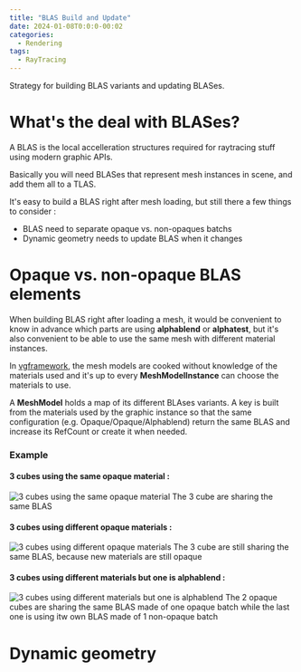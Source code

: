 ```yaml
---
title: "BLAS Build and Update"
date: 2024-01-08T0:0:0-00:02
categories:
  - Rendering
tags:
  - RayTracing
---
```


Strategy for building BLAS variants and updating BLASes.

# What's the deal with BLASes?

A BLAS is the local accelleration structures required for raytracing stuff using modern graphic APIs. 

Basically you will need BLASes that represent mesh instances in scene, and add them all to a TLAS.

It's easy to build a BLAS right after mesh loading, but still there a few things to consider :

- BLAS need to separate opaque vs. non-opaques batchs
- Dynamic geometry needs to update BLAS when it changes

# Opaque vs. non-opaque BLAS elements

When building BLAS right after loading a mesh, it would be convenient to know in advance which parts 
are using **alphablend** or **alphatest**, but it's also convenient to be able to use the same mesh 
with different material instances.

In [vgframework](https://github.com/vimontgames/vgframework), the mesh models are cooked without 
knowledge of the materials used and it's up to every **MeshModelInstance** can choose the materials to use.

A **MeshModel** holds a map of its different BLAses variants. A key is built from the materials used by the 
graphic instance so that the same configuration (e.g. Opaque/Opaque/Alphablend) return the same BLAS and 
increase its RefCount or create it when needed.

### Example

#### 3 cubes using the same opaque material :

![3 cubes using the same opaque material](http://vimontgames.github.io/assets/images/BLAStest/1.png)
The 3 cube are sharing the same BLAS

#### 3 cubes using different opaque materials :

![3 cubes using different opaque materials](http://vimontgames.github.io/assets/images/BLAStest/2.png)
The 3 cube are still sharing the same BLAS, because new materials are still opaque

#### 3 cubes using different materials but one is alphablend :

![3 cubes using different materials but one is alphablend](http://vimontgames.github.io/assets/images/BLAStest/3.png)
The 2 opaque cubes are sharing the same BLAS made of one opaque batch while the last one is using itw own 
BLAS made of 1 non-opaque batch

# Dynamic geometry



